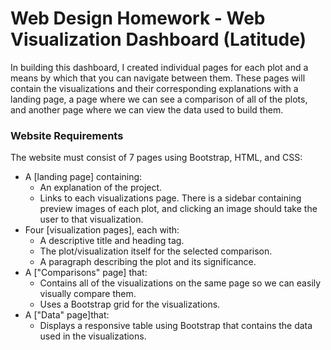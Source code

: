 # Web Design Homework - Web Visualization Dashboard (Latitude)

In building this dashboard, I created individual pages for each plot and a means by which that you can navigate between them. These pages will contain the visualizations and their corresponding explanations with a landing page, a page where we can see a comparison of all of the plots, and another page where we can view the data used to build them.

### Website Requirements

The website must consist of 7 pages using Bootstrap, HTML, and CSS:

* A [landing page] containing:
  * An explanation of the project.
  * Links to each visualizations page. There is a sidebar containing preview images of each plot, and clicking an image should take the user to that visualization.
* Four [visualization pages], each with:
  * A descriptive title and heading tag.
  * The plot/visualization itself for the selected comparison.
  * A paragraph describing the plot and its significance.
* A ["Comparisons" page] that:
  * Contains all of the visualizations on the same page so we can easily visually compare them.
  * Uses a Bootstrap grid for the visualizations.
* A ["Data" page]that:
  * Displays a responsive table using Bootstrap that contains the data used in the visualizations.



